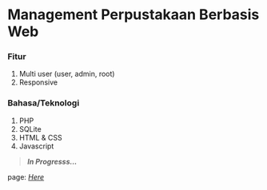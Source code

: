# Management Perpustakaan Berbasis Web
### Fitur
1. Multi user (user, admin, root)
2. Responsive

### Bahasa/Teknologi
1. PHP
2. SQLite
3. HTML & CSS
4. Javascript

> ***In Progresss...***

page: [*Here*](https://nori.my.id)
